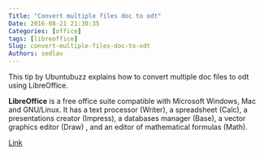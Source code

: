 ```yaml
---
Title: "Convert multiple files doc to odt"
Date: 2016-08-21 21:30:35
Categories: [office]
tags: [libreoffice]
Slug: convert-multiple-files-doc-to-odt
Authors: sedlav
---
```


This tip by Ubuntubuzz explains how to convert multiple doc files to odt using LibreOffice.

**LibreOffice** is a free office suite compatible with Microsoft Windows, Mac and GNU/Linux. It has a text processor (Writer), a spreadsheet (Calc), a presentations creator (Impress), a databases manager (Base), a vector graphics editor (Draw) , and an editor of mathematical formulas (Math).

[Link](http://www.ubuntubuzz.com/2016/08/libreoffice-command-line-convert-multiple-files-doc-to-odt.html)
